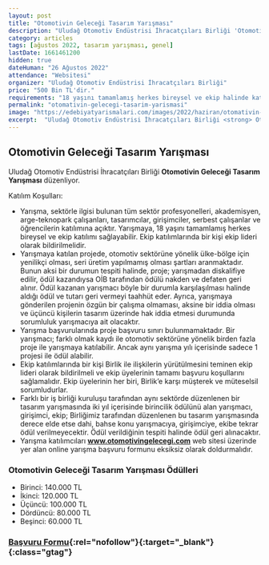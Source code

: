 ```yaml
---
layout: post
title: "Otomotivin Geleceği Tasarım Yarışması"
description: "Uludağ Otomotiv Endüstrisi İhracatçıları Birliği 'Otomotivin Geleceği Tasarım Yarışması' düzenliyor."
category: articles
tags: [ağustos 2022, tasarım yarışması, genel]
lastDate: 1661461200
hidden: true
dateHuman: "26 Ağustos 2022"
attendance: "Websitesi"
organizer: "Uludağ Otomotiv Endüstrisi İhracatçıları Birliği"
price: "500 Bin TL'dir."
requirements: "18 yaşını tamamlamış herkes bireysel ve ekip halinde katılabilir."
permalink: "otomativin-gelecegi-tasarim-yarismasi"
image: "https://edebiyatyarismalari.com/images/2022/haziran/otomativin-gelecegi-tasarim-yarismasi.jpg"
excerpt:  "Uludağ Otomotiv Endüstrisi İhracatçıları Birliği <strong> Otomotivin Geleceği Tasarım Yarışması </strong> düzenliyor."
---
```


## Otomotivin Geleceği Tasarım Yarışması
Uludağ Otomotiv Endüstrisi İhracatçıları Birliği **Otomotivin Geleceği Tasarım Yarışması** düzenliyor.  

Katılım Koşulları:
- Yarışma, sektörle ilgisi bulunan tüm sektör profesyonelleri, akademisyen, arge-teknopark çalışanları, tasarımcılar, girişimciler, serbest çalışanlar ve öğrencilerin katılımına açıktır. Yarışmaya, 18 yaşını tamamlamış herkes bireysel ve ekip katılımı sağlayabilir. Ekip katılımlarında bir kişi ekip lideri olarak bildirilmelidir.
- Yarışmaya katılan projede, otomotiv sektörüne yönelik ülke-bölge için yenilikçi olması, seri üretim yapılmamış olması şartları aranmaktadır. Bunun aksi bir durumun tespiti halinde, proje; yarışmadan diskalifiye edilir, ödül kazandıysa OİB tarafından ödülü nakden ve defaten geri alınır. Ödül kazanan yarışmacı böyle bir durumla karşılaşılması halinde aldığı ödül ve tutarı geri vermeyi taahhüt eder. Ayrıca, yarışmaya gönderilen projenin özgün bir çalışma olmaması, aksine bir iddia olması ve üçüncü kişilerin tasarım üzerinde hak iddia etmesi durumunda sorumluluk yarışmacıya ait olacaktır.
- Yarışma başvurularında proje başvuru sınırı bulunmamaktadır. Bir yarışmacı; farklı olmak kaydı ile otomotiv sektörüne yönelik birden fazla proje ile yarışmaya katılabilir. Ancak aynı yarışma yılı içerisinde sadece 1 projesi ile ödül alabilir.
- Ekip katılımlarında bir kişi Birlik ile ilişkilerin yürütülmesini teminen ekip lideri olarak bildirilmeli ve ekip üyelerinin tamamı başvuru koşullarını sağlamalıdır. Ekip üyelerinin her biri, Birlik’e karşı müşterek ve müteselsil sorumludurlar.
- Farklı bir iş birliği kuruluşu tarafından aynı sektörde düzenlenen bir tasarım yarışmasında iki yıl içerisinde birincilik ödülünü alan yarışmacı, girişimci, ekip; Birliğimiz tarafından düzenlenen bu tasarım yarışmasında derece elde etse dahi, bahse konu yarışmacıya, girişimciye, ekibe tekrar ödül verilmeyecektir. Ödül verildiğinin tespiti halinde ödül geri alınacaktır.
- Yarışma katılımcıları **www.otomotivingelecegi.com** web sitesi üzerinde yer alan online yarışma başvuru formunu eksiksiz olarak doldurmalıdır.


### Otomotivin Geleceği Tasarım Yarışması Ödülleri
- Birinci: 140.000 TL
- İkinci: 120.000 TL
- Üçüncü: 100.000 TL
- Dördüncü: 80.000 TL
- Beşinci: 60.000 TL


### [Başvuru Formu](https://airtable.com/shrgiP92uzIZYcLJo/?ref=edebiyatyarismalari.com){:rel="nofollow"}{:target="_blank"}{:class="gtag"}